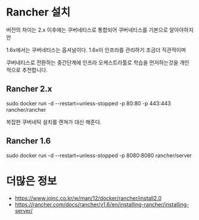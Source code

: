 # Rancher 설치

버전의 차이는 2.x 이후에는 쿠버네티스로 통합되어 쿠버네티스를 기본으로 알아야하지만

1.6x에서는 쿠버네티스는 옵셔널이다. 1.6x이 인프라를 관리하기 조금더 직관적이며

쿠버네티스로 전환하는 중간단계에 인프라 오케스트라툴로 학습을 먼저하는것을 개인적으로 추천합니다.


## Rancher 2.x

sudo docker run -d --restart=unless-stopped -p 80:80 -p 443:443 rancher/rancher

복잡한 쿠버네틱 설치를 랜쳐가 대신 해준다.

## Rancher 1.6

sudo docker run -d --restart=unless-stopped -p 8080:8080 rancher/server


# 더많은 정보

- https://www.joinc.co.kr/w/man/12/docker/rancher/install2.0
- https://rancher.com/docs/rancher/v1.6/en/installing-rancher/installing-server/




